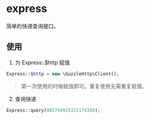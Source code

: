 # express
简单的快递查询接口。

## 使用
1. 为 Express::$http 赋值
```php
Express::$http = new \GuzzleHttp\Client();
```
> 第一次使用的时候赋值即可。重复使用无需重复赋值。

2. 查询快递
```php
Express::query(885744925321174309);
```






